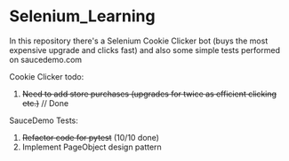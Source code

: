 # Selenium_Learning
 In this repository there's a Selenium Cookie Clicker bot (buys the most expensive upgrade and clicks fast) and also some simple tests performed on saucedemo.com

Cookie Clicker todo:
1. ~~Need to add store purchases (upgrades for twice as efficient clicking etc.)~~ // Done

SauceDemo Tests:
1. ~~Refactor code for pytest~~ (10/10 done)
2. Implement PageObject design pattern
